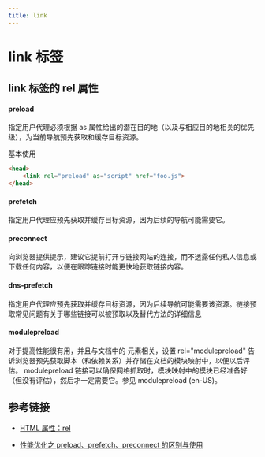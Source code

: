 ```yaml
---
title: link
---
```


# link 标签

## link 标签的 rel 属性

#### preload

指定用户代理必须根据 as 属性给出的潜在目的地（以及与相应目的地相关的优先级），为当前导航预先获取和缓存目标资源。

基本使用

```html
<head>
    <link rel="preload" as="script" href="foo.js">
</head>
```

#### prefetch

指定用户代理应预先获取并缓存目标资源，因为后续的导航可能需要它。

#### preconnect

向浏览器提供提示，建议它提前打开与链接网站的连接，而不透露任何私人信息或下载任何内容，以便在跟踪链接时能更快地获取链接内容。

#### dns-prefetch

指定用户代理应预先获取并缓存目标资源，因为后续导航可能需要该资源。链接预取常见问题有关于哪些链接可以被预取以及替代方法的详细信息

#### modulepreload

对于提高性能很有用，并且与文档中的 <link> 元素相关，设置 rel="modulepreload" 告诉浏览器预先获取脚本（和依赖关系）并存储在文档的模块映射中，以便以后评估。 modulepreload 链接可以确保网络抓取时，模块映射中的模块已经准备好（但没有评估），然后才一定需要它。参见 modulepreload (en-US)。

## 参考链接

- [HTML 属性：rel](https://developer.mozilla.org/zh-CN/docs/Web/HTML/Attributes/rel)

- [性能优化之 preload、prefetch、preconnect 的区别与使用](https://juejin.cn/post/7128400578467594248)
